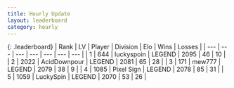 ```yaml
---
title: Hourly Update
layout: leaderboard
category: hourly
---
```


{: .leaderboard}
| Rank | LV | Player | Division | Elo | Wins | Losses |
| --- | --- | --- | --- | --- | --- | --- |
| <span data-change="0">1</span> | 644 | <span title="ID: 512212">luckyspoin</span> | LEGEND | <span data-change="0">2095</span> | <span data-change="0">46</span> | <span data-change="0">10</span> |
| <span data-change="1">2</span> | 2022 | <span title="ID: 304661">AcidDownpour</span> | LEGEND | <span data-change="0">2081</span> | <span data-change="0">65</span> | <span data-change="0">28</span> |
| <span data-change="1">3</span> | 171 | <span title="ID: 5578">mew777</span> | LEGEND | <span data-change="0">2079</span> | <span data-change="0">38</span> | <span data-change="0">9</span> |
| <span data-change="1">4</span> | 1085 | <span title="ID: 568882">Pixel Sign</span> | LEGEND | <span data-change="0">2078</span> | <span data-change="0">85</span> | <span data-change="0">31</span> |
| <span data-change="1">5</span> | 1059 | <span title="ID: 498412">LuckySpin</span> | LEGEND | <span data-change="0">2070</span> | <span data-change="0">53</span> | <span data-change="0">26</span> |
